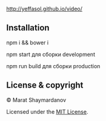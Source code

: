 http://yeffasol.github.io/video/

## Installation

npm i && bower i

npm start для сборки development

npm run build для сборки production

## License & copyright

© Marat Shaymardanov

Licensed under the [MIT License](LICENSE).
